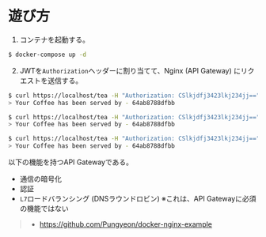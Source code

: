 # 遊び方

1. コンテナを起動する。

```bash
$ docker-compose up -d
```

2. JWTを`Authorization`ヘッダーに割り当てて、Nginx (API Gateway) にリクエストを送信する。

```bash
$ curl https://localhost/tea -H "Authorization: CSlkjdfj3423lkj234jj==" -k
> Your Coffee has been served by - 64ab8788dfbb
```

```bash
$ curl https://localhost/tea -H "Authorization: CSlkjdfj3423lkj234jj==" -k
> Your Coffee has been served by - 64ab8788dfbb
```

```bash
$ curl https://localhost/tea -H "Authorization: CSlkjdfj3423lkj234jj==" -k
> Your Coffee has been served by - 64ab8788dfbb
```

以下の機能を持つAPI Gatewayである。

- 通信の暗号化
- 認証
- `L7`ロードバランシング (DNSラウンドロビン) ※これは、API Gatewayに必須の機能ではない

> - https://github.com/Pungyeon/docker-nginx-example

